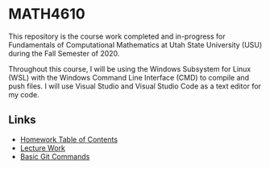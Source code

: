 # MATH4610
This repository is the course work completed and in-progress for Fundamentals of Computational Mathematics at Utah State University (USU) during the Fall Semester of 2020.

Throughout this course, I will be using the Windows Subsystem for Linux (WSL) with the Windows Command Line Interface (CMD) to compile and push files. I will
use Visual Studio and Visual Studio Code as a text editor for my code.

## Links
* [Homework Table of Contents](https://github.com/jpoll962/math4610/blob/master/hw_toc/hw_toc.md)
* [Lecture Work](https://github.com/jpoll962/math4610/blob/master/lecture_work/lecture_work.md)
* [Basic Git Commands](https://github.com/jpoll962/math4610/blob/master/How_To_Git.txt)
